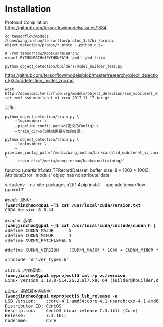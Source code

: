 # Installation
Protobuf Compilation  
https://github.com/tensorflow/models/issues/1834  

    cd tensorflow/models
    /home/wangjinchao/tensorflow/protoc_3.3/bin/protoc object_detection/protos/*.proto --python_out=.  

    # From tensorflow/models/research/
    export PYTHONPATH=$PYTHONPATH:`pwd`:`pwd`/slim

    python object_detection/builders/model_builder_test.py


https://github.com/tensorflow/models/blob/master/research/object_detection/g3doc/detection_model_zoo.md  

    wget http://download.tensorflow.org/models/object_detection/ssd_mobilenet_v1_coco_2017_11_17.tar.gz
    tar zxvf ssd_mobilenet_v1_coco_2017_11_17.tar.gz

训练：  

    python object_detection/train.py \
        --logtostderr \
        --pipeline_config_path=${定义的Config} \
        --train_dir=${训练结果要存放的目录}  

    python object_detection/train.py \
        --logtostderr \
        --pipeline_config_path="/media/wangjinchao/bankcard/ssd_mobilenet_v1_coco.config" \
        --train_dir="/media/wangjinchao/bankcard/training/"


functools.partial(tf.data.TFRecordDataset, buffer_size=8 * 1000 * 1000),
AttributeError: 'module' object has no attribute 'data'


virtualenv --no-site-packages p2tf1.4
pip install --upgrade tensorflow-gpu==1.7

<pre>
<em>#cuda 版本:</em>
<strong>[wangjinchao@gpu1 ~]$ cat /usr/local/cuda/version.txt</strong>
CUDA Version 8.0.44

<em>#cudnn 版本:</em> 
<strong>[wangjinchao@gpu1 ~]$ cat /usr/local/cuda/include/cudnn.h | grep CUDNN_MAJOR -A 2</strong>
#define CUDNN_MAJOR      5
#define CUDNN_MINOR      1
#define CUDNN_PATCHLEVEL 5

#define CUDNN_VERSION    (CUDNN_MAJOR * 1000 + CUDNN_MINOR * 100 + CUDNN_PATCHLEVEL)

#include "driver_types.h"

<em>#Linux 内核版本:</em>
<strong>[wangjinchao@gpu1 myproject]$ cat /proc/version</strong>
Linux version 3.10.0-514.26.2.el7.x86_64 (builder@kbuilder.dev.centos.org) (gcc version 4.8.5 20150623 (Red Hat 4.8.5-11) (GCC) ) #1 SMP Tue Jul 4 15:04:05 UTC 2017

<em>Linux 系统版本的命令:</em>
<strong>[wangjinchao@gpu1 myproject]$ lsb_release -a</strong>
LSB Version:    :core-4.1-amd64:core-4.1-noarch:cxx-4.1-amd64:cxx-4.1-noarch:desktop-4.1-amd64:desktop-4.1-noarch:languages-4.1-amd64:languages-4.1-noarch:printing-4.1-amd64:printing-4.1-noarch
Distributor ID: CentOS
Description:    CentOS Linux release 7.3.1611 (Core)
Release:        7.3.1611
Codename:       Core
</pre>


